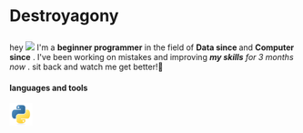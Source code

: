 
<h1><p font size="3" color="black" face="IMPACT"><strong>Destroyagony</p></strong></h1>



hey ![](https://user-images.githubusercontent.com/18350557/176309783-0785949b-9127-417c-8b55-ab5a4333674e.gif) I'm a <strong>beginner programmer</strong> in the field of <strong> Data since </strong> and <strong> Computer since</strong> . I've been working on mistakes and improving <i><strong>my skills</strong> for 3 months now</i> . sit back and watch me get better!🧠 
<h4><strong><p font face="IMPACT">languages and tools</p></h4></strong><p align="left"> <a href="https://www.python.org" target="_blank" rel="noreferrer"> <img src="https://raw.githubusercontent.com/devicons/devicon/master/icons/python/python-original.svg" alt="python" width="40" height="40"/> </a> </p>

